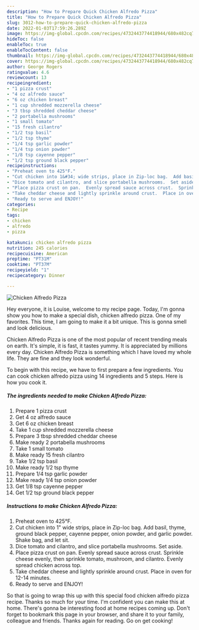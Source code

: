 ```yaml
---
description: "How to Prepare Quick Chicken Alfredo Pizza"
title: "How to Prepare Quick Chicken Alfredo Pizza"
slug: 3012-how-to-prepare-quick-chicken-alfredo-pizza
date: 2022-01-03T17:59:26.289Z
image: https://img-global.cpcdn.com/recipes/4732443774418944/680x482cq70/chicken-alfredo-pizza-recipe-main-photo.jpg
hideToc: false
enableToc: true
enableTocContent: false
thumbnail: https://img-global.cpcdn.com/recipes/4732443774418944/680x482cq70/chicken-alfredo-pizza-recipe-main-photo.jpg
cover: https://img-global.cpcdn.com/recipes/4732443774418944/680x482cq70/chicken-alfredo-pizza-recipe-main-photo.jpg
author: George Rogers
ratingvalue: 4.6
reviewcount: 13
recipeingredient:
- "1 pizza crust"
- "4 oz alfredo sauce"
- "6 oz chicken breast"
- "1 cup shredded mozzerella cheese"
- "3 tbsp shredded cheddar cheese"
- "2 portabella mushrooms"
- "1 small tomato"
- "15 fresh cilantro"
- "1/2 tsp basil"
- "1/2 tsp thyme"
- "1/4 tsp garlic powder"
- "1/4 tsp onion powder"
- "1/8 tsp cayenne pepper"
- "1/2 tsp ground black pepper"
recipeinstructions:
- "Preheat oven to 425°F."
- "Cut chicken into 1&#34; wide strips, place in Zip-loc bag.  Add basil, thyme, ground black pepper, cayenne pepper, onion powder, and garlic powder.  Shake bag, and let sit."
- "Dice tomato and cilantro, and slice portabella mushrooms.  Set aside."
- "Place pizza crust on pan.  Evenly spread sauce across crust.  Sprinkle cheese evenly, then sprinkle tomato, mushroom, and cilantro.  Evenly spread chicken across top."
- "Take cheddar cheese and lightly sprinkle around crust.  Place in oven for 12-14 minutes."
- "Ready to serve and ENJOY!"
categories:
- Recipe
tags:
- chicken
- alfredo
- pizza

katakunci: chicken alfredo pizza 
nutrition: 245 calories
recipecuisine: American
preptime: "PT31M"
cooktime: "PT37M"
recipeyield: "1"
recipecategory: Dinner

---
```



![Chicken Alfredo Pizza](https://img-global.cpcdn.com/recipes/4732443774418944/680x482cq70/chicken-alfredo-pizza-recipe-main-photo.jpg)

Hey everyone, it is Louise, welcome to my recipe page. Today, I'm gonna show you how to make a special dish, chicken alfredo pizza. One of my favorites. This time, I am going to make it a bit unique. This is gonna smell and look delicious.

Chicken Alfredo Pizza is one of the most popular of recent trending meals on earth. It's simple, it is fast, it tastes yummy. It is appreciated by millions every day. Chicken Alfredo Pizza is something which I have loved my whole life. They are fine and they look wonderful.




To begin with this recipe, we have to first prepare a few ingredients. You can cook chicken alfredo pizza using 14 ingredients and 5 steps. Here is how you cook it.

<!--inarticleads1-->

##### The ingredients needed to make Chicken Alfredo Pizza:

1. Prepare 1 pizza crust
1. Get 4 oz alfredo sauce
1. Get 6 oz chicken breast
1. Take 1 cup shredded mozzerella cheese
1. Prepare 3 tbsp shredded cheddar cheese
1. Make ready 2 portabella mushrooms
1. Take 1 small tomato
1. Make ready 15 fresh cilantro
1. Take 1/2 tsp basil
1. Make ready 1/2 tsp thyme
1. Prepare 1/4 tsp garlic powder
1. Make ready 1/4 tsp onion powder
1. Get 1/8 tsp cayenne pepper
1. Get 1/2 tsp ground black pepper




<!--inarticleads2-->

##### Instructions to make Chicken Alfredo Pizza:

1. Preheat oven to 425°F.
1. Cut chicken into 1&#34; wide strips, place in Zip-loc bag.  Add basil, thyme, ground black pepper, cayenne pepper, onion powder, and garlic powder.  Shake bag, and let sit.
1. Dice tomato and cilantro, and slice portabella mushrooms.  Set aside.
1. Place pizza crust on pan.  Evenly spread sauce across crust.  Sprinkle cheese evenly, then sprinkle tomato, mushroom, and cilantro.  Evenly spread chicken across top.
1. Take cheddar cheese and lightly sprinkle around crust.  Place in oven for 12-14 minutes.
1. Ready to serve and ENJOY!



So that is going to wrap this up with this special food chicken alfredo pizza recipe. Thanks so much for your time. I'm confident you can make this at home. There's gonna be interesting food at home recipes coming up. Don't forget to bookmark this page in your browser, and share it to your family, colleague and friends. Thanks again for reading. Go on get cooking!
